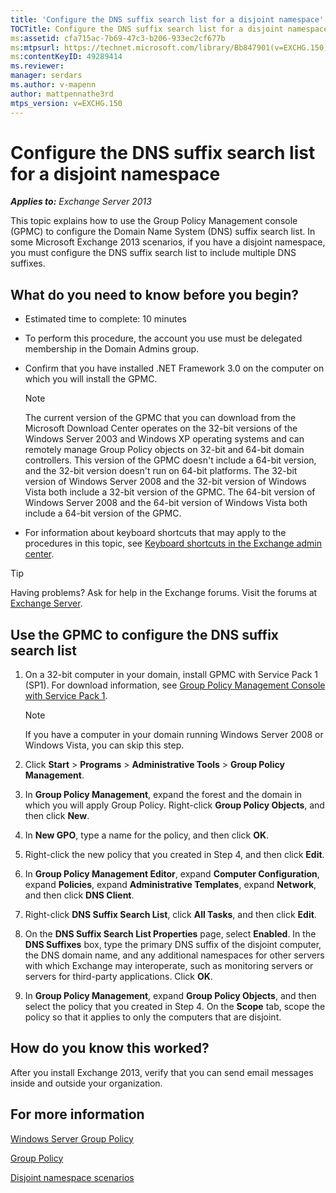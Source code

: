 ```yaml
---
title: 'Configure the DNS suffix search list for a disjoint namespace'
TOCTitle: Configure the DNS suffix search list for a disjoint namespace
ms:assetid: cfa715ac-7b69-47c3-b206-933ec2cf677b
ms:mtpsurl: https://technet.microsoft.com/library/Bb847901(v=EXCHG.150)
ms:contentKeyID: 49289414
ms.reviewer: 
manager: serdars
ms.author: v-mapenn
author: mattpennathe3rd
mtps_version: v=EXCHG.150
---
```


# Configure the DNS suffix search list for a disjoint namespace

_**Applies to:** Exchange Server 2013_

This topic explains how to use the Group Policy Management console (GPMC) to configure the Domain Name System (DNS) suffix search list. In some Microsoft Exchange 2013 scenarios, if you have a disjoint namespace, you must configure the DNS suffix search list to include multiple DNS suffixes.

## What do you need to know before you begin?

- Estimated time to complete: 10 minutes

- To perform this procedure, the account you use must be delegated membership in the Domain Admins group.

- Confirm that you have installed .NET Framework 3.0 on the computer on which you will install the GPMC.

  > [!NOTE]
  > The current version of the GPMC that you can download from the Microsoft Download Center operates on the 32-bit versions of the Windows Server 2003 and Windows XP operating systems and can remotely manage Group Policy objects on 32-bit and 64-bit domain controllers. This version of the GPMC doesn't include a 64-bit version, and the 32-bit version doesn't run on 64-bit platforms. The 32-bit version of Windows Server 2008 and the 32-bit version of Windows Vista both include a 32-bit version of the GPMC. The 64-bit version of Windows Server 2008 and the 64-bit version of Windows Vista both include a 64-bit version of the GPMC.

- For information about keyboard shortcuts that may apply to the procedures in this topic, see [Keyboard shortcuts in the Exchange admin center](keyboard-shortcuts-in-the-exchange-admin-center-2013-help.md).

> [!TIP]
> Having problems? Ask for help in the Exchange forums. Visit the forums at [Exchange Server](https://go.microsoft.com/fwlink/p/?linkid=60612).

## Use the GPMC to configure the DNS suffix search list

1. On a 32-bit computer in your domain, install GPMC with Service Pack 1 (SP1). For download information, see [Group Policy Management Console with Service Pack 1](https://go.microsoft.com/fwlink/p/?linkid=100126).

    > [!NOTE]
    > If you have a computer in your domain running Windows Server 2008 or Windows Vista, you can skip this step.

2. Click **Start** \> **Programs** \> **Administrative Tools** \> **Group Policy Management**.

3. In **Group Policy Management**, expand the forest and the domain in which you will apply Group Policy. Right-click **Group Policy Objects**, and then click **New**.

4. In **New GPO**, type a name for the policy, and then click **OK**.

5. Right-click the new policy that you created in Step 4, and then click **Edit**.

6. In **Group Policy Management Editor**, expand **Computer Configuration**, expand **Policies**, expand **Administrative Templates**, expand **Network**, and then click **DNS Client**.

7. Right-click **DNS Suffix Search List**, click **All Tasks**, and then click **Edit**.

8. On the **DNS Suffix Search List Properties** page, select **Enabled**. In the **DNS Suffixes** box, type the primary DNS suffix of the disjoint computer, the DNS domain name, and any additional namespaces for other servers with which Exchange may interoperate, such as monitoring servers or servers for third-party applications. Click **OK**.

9. In **Group Policy Management**, expand **Group Policy Objects**, and then select the policy that you created in Step 4. On the **Scope** tab, scope the policy so that it applies to only the computers that are disjoint.

## How do you know this worked?

After you install Exchange 2013, verify that you can send email messages inside and outside your organization.

## For more information

[Windows Server Group Policy](https://go.microsoft.com/fwlink/p/?linkid=100128)

[Group Policy](https://go.microsoft.com/fwlink/?linkid=268043)

[Disjoint namespace scenarios](disjoint-namespace-scenarios-exchange-2013-help.md)
